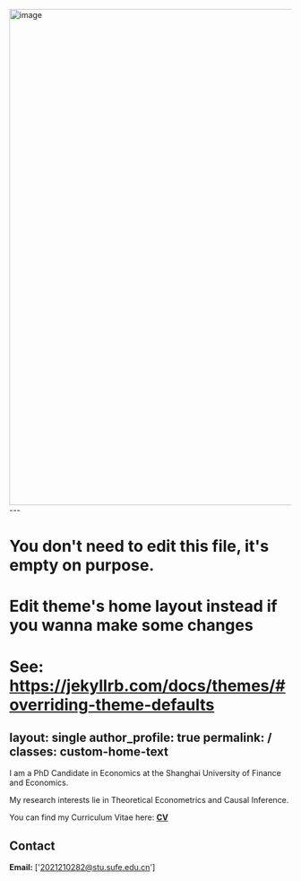 <img width="1891" height="885" alt="image" src="https://github.com/user-attachments/assets/675303ef-0eae-4c89-a276-383041a7298b" />---
# You don't need to edit this file, it's empty on purpose.
# Edit theme's home layout instead if you wanna make some changes
# See: https://jekyllrb.com/docs/themes/#overriding-theme-defaults
layout: single
author_profile: true
permalink: /
classes: custom-home-text
---

I am a PhD Candidate in Economics at the Shanghai University of Finance and Economics. <br>

My research interests lie in Theoretical Econometrics and Causal Inference. <br>

You can find my Curriculum Vitae here: **[CV](/cv.pdf)**

## Contact

**Email:** ['2021210282@stu.sufe.edu.cn']
